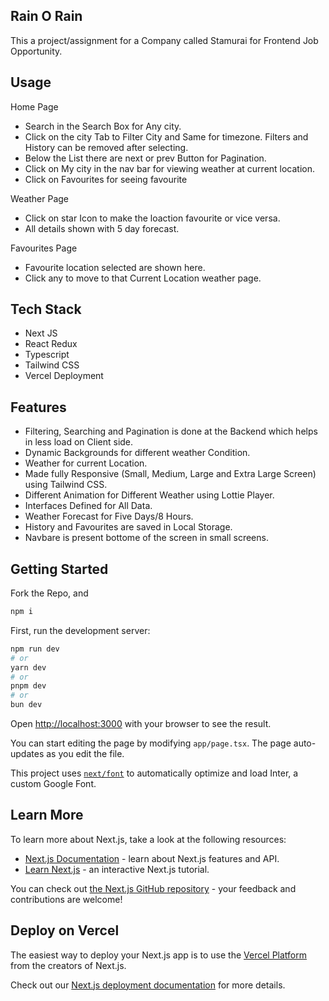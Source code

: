 
## Rain O Rain
This a project/assignment for a Company called Stamurai for Frontend Job Opportunity.

## Usage

Home Page
- Search in the Search Box for Any city.
- Click on the city Tab to Filter City and Same for timezone. Filters and History can be removed after selecting.
- Below the List there are next or prev Button for Pagination.
- Click on My city in the nav bar for viewing weather at current location.
- Click on Favourites for seeing favourite

Weather Page
- Click on star Icon to make the loaction favourite or vice versa.
- All details shown with 5 day forecast.

Favourites Page
- Favourite location selected are shown here.
- Click any to move to that Current Location weather page.

## Tech Stack
- Next JS
- React Redux
- Typescript
- Tailwind CSS
- Vercel Deployment

## Features 
- Filtering, Searching and Pagination is done at the Backend which helps in less load on Client side.
- Dynamic Backgrounds for different weather Condition.
- Weather for current Location.
- Made fully Responsive (Small, Medium, Large and Extra Large Screen) using Tailwind CSS.
- Different Animation for Different Weather using Lottie Player.
- Interfaces Defined for All Data.
- Weather Forecast for Five Days/8 Hours.
- History and Favourites are saved in Local Storage.
- Navbare is present bottome of the screen in small screens.

## Getting Started

Fork the Repo, and 
```bash
npm i
```



First, run the development server:

```bash
npm run dev
# or
yarn dev
# or
pnpm dev
# or
bun dev
```

Open [http://localhost:3000](http://localhost:3000) with your browser to see the result.

You can start editing the page by modifying `app/page.tsx`. The page auto-updates as you edit the file.

This project uses [`next/font`](https://nextjs.org/docs/basic-features/font-optimization) to automatically optimize and load Inter, a custom Google Font.

## Learn More

To learn more about Next.js, take a look at the following resources:

- [Next.js Documentation](https://nextjs.org/docs) - learn about Next.js features and API.
- [Learn Next.js](https://nextjs.org/learn) - an interactive Next.js tutorial.

You can check out [the Next.js GitHub repository](https://github.com/vercel/next.js/) - your feedback and contributions are welcome!

## Deploy on Vercel

The easiest way to deploy your Next.js app is to use the [Vercel Platform](https://vercel.com/new?utm_medium=default-template&filter=next.js&utm_source=create-next-app&utm_campaign=create-next-app-readme) from the creators of Next.js.

Check out our [Next.js deployment documentation](https://nextjs.org/docs/deployment) for more details.

